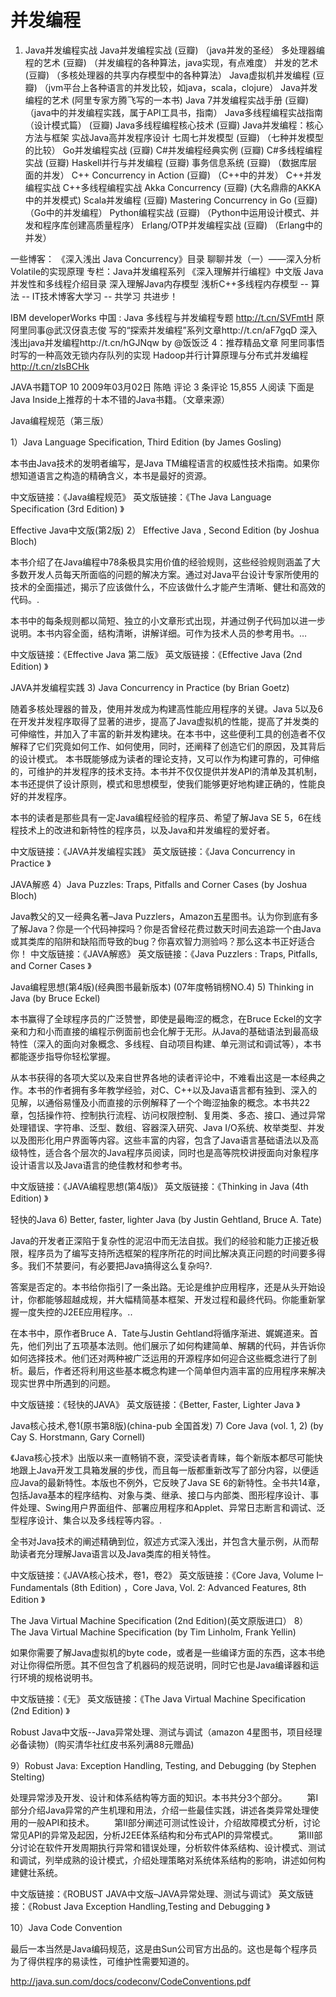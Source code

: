 # 并发编程

1. Java并发编程实战
Java并发编程实战 (豆瓣) （java并发的圣经）
多处理器编程的艺术 (豆瓣) （并发编程的各种算法，java实现，有点难度）
并发的艺术 (豆瓣) （多核处理器的共享内存模型中的各种算法）
Java虚拟机并发编程 (豆瓣) （jvm平台上各种语言的并发比较，如java，scala，clojure）
Java并发编程的艺术 (阿里专家方腾飞写的一本书)
Java 7并发编程实战手册 (豆瓣) （java中的并发编程实践，属于API工具书，指南）
Java多线程编程实战指南（设计模式篇） (豆瓣)
Java多线程编程核心技术 (豆瓣)
Java并发编程：核心方法与框架
实战Java高并发程序设计
七周七并发模型 (豆瓣) （七种并发模型的比较）
Go并发编程实战 (豆瓣)
C#并发编程经典实例 (豆瓣)
C#多线程编程实战 (豆瓣)
Haskell并行与并发编程 (豆瓣)
事务信息系统 (豆瓣) （数据库层面的并发）
C++ Concurrency in Action (豆瓣) （C++中的并发）
C++并发编程实战
C++多线程编程实战
Akka Concurrency (豆瓣) (大名鼎鼎的AKKA中的并发模式)
Scala并发编程 (豆瓣)
Mastering Concurrency in Go (豆瓣) （Go中的并发编程）
Python编程实战 (豆瓣) （Python中运用设计模式、并发和程序库创建高质量程序）
Erlang/OTP并发编程实战 (豆瓣) （Erlang中的并发）

一些博客：
《深入浅出 Java Concurrency》目录
聊聊并发（一）——深入分析Volatile的实现原理
专栏：Java并发编程系列
《深入理解并行编程》中文版
Java并发性和多线程介绍目录
深入理解Java内存模型
浅析C++多线程内存模型 -- 算法 -- IT技术博客大学习 -- 共学习 共进步！


IBM developerWorks 中国 : Java 多线程与并发编程专题 http://t.cn/SVFmtH
原阿里同事@武汉伢袁志俊 写的“探索并发编程”系列文章http://t.cn/aF7gqD
深入浅出java并发编程http://t.cn/hGJNqw by @饭饭泛
4：推荐精品文章
阿里同事悟时写的一种高效无锁内存队列的实现
Hadoop并行计算原理与分布式并发编程 http://t.cn/zlsBCHk



JAVA书籍TOP 10
 2009年03月02日  陈皓 评论  3 条评论  15,855 人阅读
下面是Java Inside上推荐的十本不错的Java书籍。（文章来源）


Java编程规范（第三版）

1）Java Language Specification, Third Edition (by James Gosling)

本书由Java技术的发明者编写，是Java TM编程语言的权威性技术指南。如果你想知道语言之构造的精确含义，本书是最好的资源。

中文版链接：《Java编程规范》
英文版链接：《The Java Language Specification (3rd Edition) 》


Effective Java中文版(第2版) 2） Effective Java , Second Edition (by Joshua Bloch)

本书介绍了在Java编程中78条极具实用价值的经验规则，这些经验规则涵盖了大多数开发人员每天所面临的问题的解决方案。通过对Java平台设计专家所使用的技术的全面描述，揭示了应该做什么，不应该做什么才能产生清晰、健壮和高效的代码。.

本书中的每条规则都以简短、独立的小文章形式出现，并通过例子代码加以进一步说明。本书内容全面，结构清晰，讲解详细。可作为技术人员的参考用书。…

中文版链接：《Effective Java 第二版》
英文版链接：《Effective Java (2nd Edition) 》

JAVA并发编程实践 3) Java Concurrency in Practice (by Brian Goetz)

随着多核处理器的普及，使用并发成为构建高性能应用程序的关键。Java 5以及6在开发并发程序取得了显著的进步，提高了Java虚拟机的性能，提高了并发类的可伸缩性，并加入了丰富的新并发构建块。在本书中，这些便利工具的创造者不仅解释了它们究竟如何工作、如何使用，同时，还阐释了创造它们的原因，及其背后的设计模式。 本书既能够成为读者的理论支持，又可以作为构建可靠的，可伸缩的，可维护的并发程序的技术支持。本书并不仅仅提供并发API的清单及其机制，本书还提供了设计原则，模式和思想模型，使我们能够更好地构建正确的，性能良好的并发程序。

本书的读者是那些具有一定Java编程经验的程序员、希望了解Java SE 5，6在线程技术上的改进和新特性的程序员，以及Java和并发编程的爱好者。

中文版链接：《JAVA并发编程实践》
英文版链接：《Java Concurrency in Practice 》

JAVA解惑 4）Java Puzzles: Traps, Pitfalls and Corner Cases (by Joshua Bloch)

Java教父的又一经典名著–Java Puzzlers，Amazon五星图书。认为你到底有多了解Java？你是一个代码神探吗？你是否曾经花费过数天时间去追踪一个由Java或其类库的陷阱和缺陷而导致的bug？你喜欢智力测验吗？那么这本书正好适合你！
中文版链接：《JAVA解惑》
英文版链接：《Java Puzzlers : Traps, Pitfalls, and Corner Cases 》

Java编程思想(第4版)(经典图书最新版本) (07年度畅销榜NO.4) 5) Thinking in Java (by Bruce Eckel)

本书赢得了全球程序员的广泛赞誉，即使是最晦涩的概念，在Bruce Eckel的文字亲和力和小而直接的编程示例面前也会化解于无形。从Java的基础语法到最高级特性（深入的面向对象概念、多线程、自动项目构建、单元测试和调试等），本书都能逐步指导你轻松掌握。

从本书获得的各项大奖以及来自世界各地的读者评论中，不难看出这是一本经典之作。本书的作者拥有多年教学经验，对C、C++以及Java语言都有独到、深入的见解，以通俗易懂及小而直接的示例解释了一个个晦涩抽象的概念。本书共22章，包括操作符、控制执行流程、访问权限控制、复用类、多态、接口、通过异常处理错误、字符串、泛型、数组、容器深入研究、Java I/O系统、枚举类型、并发以及图形化用户界面等内容。这些丰富的内容，包含了Java语言基础语法以及高级特性，适合各个层次的Java程序员阅读，同时也是高等院校讲授面向对象程序设计语言以及Java语言的绝佳教材和参考书。

中文版链接：《JAVA编程思想(第4版)》
英文版链接：《Thinking in Java (4th Edition) 》


轻快的Java 6) Better, faster, lighter Java (by Justin Gehtland, Bruce A. Tate)

Java的开发者正深陷于复杂性的泥沼中而无法自拔。我们的经验和能力正接近极限，程序员为了编写支持所选框架的程序所花的时间比解决真正问题的时间要多得多。我们不禁要问，有必要把Java搞得这么复杂吗?.

答案是否定的。本书给你指引了一条出路。无论是维护应用程序，还是从头开始设计，你都能够超越成规，并大幅精简基本框架、开发过程和最终代码。你能重新掌握一度失控的J2EE应用程序。..

在本书中，原作者Bruce A．Tate与Justin Gehtland将循序渐进、娓娓道来。首先，他们列出了五项基本法则。他们展示了如何构建简单、解耦的代码，并告诉你如何选择技术。他们还对两种被广泛运用的开源程序如何迎合这些概念进行了剖析。最后，作者还将利用这些基本概念构建一个简单但内涵丰富的应用程序来解决现实世界中所遇到的问题。

中文版链接：《轻快的JAVA》
英文版链接：《Better, Faster, Lighter Java 》

Java核心技术,卷1(原书第8版)(china-pub 全国首发) 7) Core Java (vol. 1, 2) (by Cay S. Horstmann, Gary Cornell)

《Java核心技术》出版以来一直畅销不衰，深受读者青睐，每个新版本都尽可能快地跟上Java开发工具箱发展的步伐，而且每一版都重新改写了部分内容，以便适应Java的最新特性。本版也不例外，它反映了Java SE 6的新特性。全书共14章，包括Java基本的程序结构、对象与类、继承、接口与内部类、图形程序设计、事件处理、Swing用户界面组件、部署应用程序和Applet、异常日志断言和调试、泛型程序设计、集合以及多线程等内容。.

全书对Java技术的阐述精确到位，叙述方式深入浅出，并包含大量示例，从而帮助读者充分理解Java语言以及Java类库的相关特性。

中文版链接：《JAVA核心技术，卷1，卷2》
英文版链接：《Core Java, Volume I–Fundamentals (8th Edition) ，Core Java, Vol. 2: Advanced Features, 8th Edition 》

The Java Virtual Machine Specification (2nd Edition)(英文原版进口） 8） The Java Virtual Machine Specification (by Tim Linholm, Frank Yellin)

如果你需要了解Java虚拟机的byte code，或者是一些编译方面的东西，这本书绝对让你得偿所愿。其不但包含了机器码的规范说明，同时它也是Java编译器和运行环境的规格说明书。

中文版链接：《无》
英文版链接：《The Java Virtual Machine Specification (2nd Edition) 》

Robust Java中文版--Java异常处理、测试与调试（amazon 4星图书，项目经理必备读物）(购买清华社红皮书系列满88元赠品)

9）Robust Java: Exception Handling, Testing, and Debugging (by Stephen Stelting)

处理异常涉及开发、设计和体系结构等方面的知识。本书共分3个部分。
　　第Ⅰ部分介绍Java异常的产生机理和用法，介绍一些最佳实践，讲述各类异常处理使用的一般API和技术。
　　第Ⅱ部分阐述可测试性设计，介绍故障模式分析，讨论常见API的异常及起因，分析J2EE体系结构和分布式API的异常模式。
　　第Ⅲ部分讨论在软件开发周期执行异常和错误处理，分析软件体系结构、设计模式、测试和调试，列举成熟的设计模式，介绍处理策略对系统体系结构的影响，讲述如何构建健壮系统。

中文版链接：《ROBUST JAVA中文版–JAVA异常处理、测试与调试》
英文版链接：《Robust Java Exception Handling,Testing and Debugging 》

10）Java Code Convention

最后一本当然是Java编码规范，这是由Sun公司官方出品的。这也是每个程序员为了得供程序的易读性，可维护性需要知道的。

http://java.sun.com/docs/codeconv/CodeConventions.pdf

